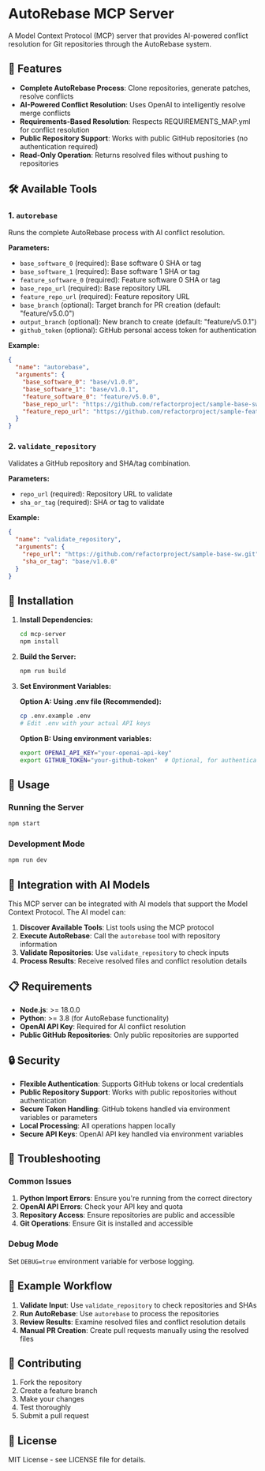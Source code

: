 # AutoRebase MCP Server

A Model Context Protocol (MCP) server that provides AI-powered conflict resolution for Git repositories through the AutoRebase system.

## 🚀 Features

- **Complete AutoRebase Process**: Clone repositories, generate patches, resolve conflicts
- **AI-Powered Conflict Resolution**: Uses OpenAI to intelligently resolve merge conflicts
- **Requirements-Based Resolution**: Respects REQUIREMENTS_MAP.yml for conflict resolution
- **Public Repository Support**: Works with public GitHub repositories (no authentication required)
- **Read-Only Operation**: Returns resolved files without pushing to repositories

## 🛠️ Available Tools

### 1. `autorebase`

Runs the complete AutoRebase process with AI conflict resolution.

**Parameters:**
- `base_software_0` (required): Base software 0 SHA or tag
- `base_software_1` (required): Base software 1 SHA or tag  
- `feature_software_0` (required): Feature software 0 SHA or tag
- `base_repo_url` (required): Base repository URL
- `feature_repo_url` (required): Feature repository URL
- `base_branch` (optional): Target branch for PR creation (default: "feature/v5.0.0")
- `output_branch` (optional): New branch to create (default: "feature/v5.0.1")
- `github_token` (optional): GitHub personal access token for authentication

**Example:**
```json
{
  "name": "autorebase",
  "arguments": {
    "base_software_0": "base/v1.0.0",
    "base_software_1": "base/v1.0.1",
    "feature_software_0": "feature/v5.0.0",
    "base_repo_url": "https://github.com/refactorproject/sample-base-sw.git",
    "feature_repo_url": "https://github.com/refactorproject/sample-feature-sw.git"
  }
}
```

### 2. `validate_repository`

Validates a GitHub repository and SHA/tag combination.

**Parameters:**
- `repo_url` (required): Repository URL to validate
- `sha_or_tag` (required): SHA or tag to validate

**Example:**
```json
{
  "name": "validate_repository",
  "arguments": {
    "repo_url": "https://github.com/refactorproject/sample-base-sw.git",
    "sha_or_tag": "base/v1.0.0"
  }
}
```

## 🔧 Installation

1. **Install Dependencies:**
   ```bash
   cd mcp-server
   npm install
   ```

2. **Build the Server:**
   ```bash
   npm run build
   ```

3. **Set Environment Variables:**
   
   **Option A: Using .env file (Recommended):**
   ```bash
   cp .env.example .env
   # Edit .env with your actual API keys
   ```
   
   **Option B: Using environment variables:**
   ```bash
   export OPENAI_API_KEY="your-openai-api-key"
   export GITHUB_TOKEN="your-github-token"  # Optional, for authentication
   ```

## 🚀 Usage

### Running the Server

```bash
npm start
```

### Development Mode

```bash
npm run dev
```

## 🔗 Integration with AI Models

This MCP server can be integrated with AI models that support the Model Context Protocol. The AI model can:

1. **Discover Available Tools**: List tools using the MCP protocol
2. **Execute AutoRebase**: Call the `autorebase` tool with repository information
3. **Validate Repositories**: Use `validate_repository` to check inputs
4. **Process Results**: Receive resolved files and conflict resolution details

## 📋 Requirements

- **Node.js**: >= 18.0.0
- **Python**: >= 3.8 (for AutoRebase functionality)
- **OpenAI API Key**: Required for AI conflict resolution
- **Public GitHub Repositories**: Only public repositories are supported

## 🔒 Security

- **Flexible Authentication**: Supports GitHub tokens or local credentials
- **Public Repository Support**: Works with public repositories without authentication
- **Secure Token Handling**: GitHub tokens handled via environment variables or parameters
- **Local Processing**: All operations happen locally
- **Secure API Keys**: OpenAI API key handled via environment variables

## 🐛 Troubleshooting

### Common Issues

1. **Python Import Errors**: Ensure you're running from the correct directory
2. **OpenAI API Errors**: Check your API key and quota
3. **Repository Access**: Ensure repositories are public and accessible
4. **Git Operations**: Ensure Git is installed and accessible

### Debug Mode

Set `DEBUG=true` environment variable for verbose logging.

## 📝 Example Workflow

1. **Validate Input**: Use `validate_repository` to check repositories and SHAs
2. **Run AutoRebase**: Use `autorebase` to process the repositories
3. **Review Results**: Examine resolved files and conflict resolution details
4. **Manual PR Creation**: Create pull requests manually using the resolved files

## 🤝 Contributing

1. Fork the repository
2. Create a feature branch
3. Make your changes
4. Test thoroughly
5. Submit a pull request

## 📄 License

MIT License - see LICENSE file for details.
